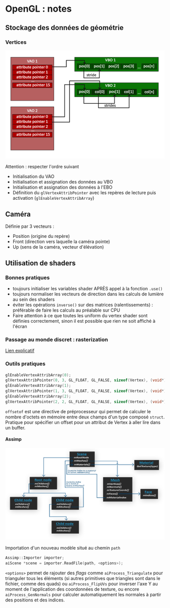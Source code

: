 # OpenGL : notes

## Stockage des données de géométrie

### Vertices

![VAO expliqué](img-notes/vertex_array_objects.png)

Attention : respecter l'ordre suivant

* Initialisation du VAO
* Initialisation et assignation des données au VBO
* Initialisation et assignation des données à l'EBO
* Définition du `glVertexAttribPointer` avec les repères de lecture puis activation (`glEnableVertexAttribArray`)

## Caméra

Définie par 3 vecteurs :

* Position (origine du repère)
* Front (direction vers laquelle la caméra pointe)
* Up (sens de la caméra, vecteur d'élévation)

## Utilisation de shaders

### Bonnes pratiques

* toujours initialiser les variables shader APRÈS appel à la fonction `.use()`
* toujours normaliser les vecteurs de direction dans les calculs de lumière au sein des shaders
* éviter les opérations `inverse()` sur des matrices (ralentissements) : préférable de faire les calculs au préalable sur CPU
* Faire attention à ce que toutes les uniform du vertex shader sont définies correctement, sinon il est possible que rien ne soit affiché à l'écran

### Passage au monde discret : rasterization

[Lien explicatif](https://www.scratchapixel.com/lessons/3d-basic-rendering/rasterization-practical-implementation/rasterization-stage)

### Outils pratiques

~~~C++
glEnableVertexAttribArray(0);
glVertexAttribPointer(0, 3, GL_FLOAT, GL_FALSE, sizeof(Vertex), (void*)0);
glEnableVertexAttribArray(1);
glVertexAttribPointer(1, 3, GL_FLOAT, GL_FALSE, sizeof(Vertex), (void*)offsetof(Vertex, normal));
glEnableVertexAttribArray(2);
glVertexAttribPointer(2, 2, GL_FLOAT, GL_FALSE, sizeof(Vertex), (void*)offsetof(Vertex, texCoords));
~~~

`offsetof` est une directive de préprocesseur qui permet de calculer le nombre d'octets en mémoire entre deux champs d'un type composé `struct`. Pratique pour spécifier un offset pour un attribut de Vertex à aller lire dans un buffer.

#### Assimp

![Schéma d'une scène Assimp](img-notes/assimp_structure.png)

Importation d'un nouveau modèle situé au chemin `path`
~~~C++
Assimp::Importer importer;
aiScene *scene = importer.ReadFile(path, <options>);
~~~

`<options>` permet de rajouter des *flags* comme `aiProcess_Triangulate` pour trianguler tous les éléments (si autres primitives que triangles sont dans le fichier, comme des quads) ou `aiProcess_FlipUVs` pour inverser l'axe Y au moment de l'application des coordonnées de texture, ou encore `aiProcess_GenNormals` pour calculer automatiquement les normales à partir des positions et des indices.
